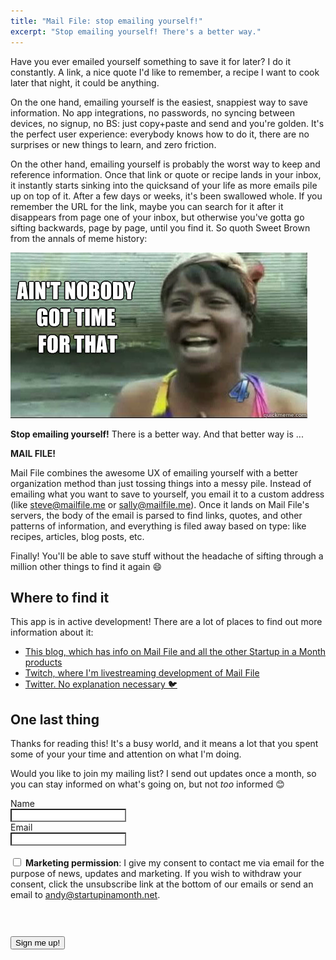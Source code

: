 ```yaml
---
title: "Mail File: stop emailing yourself!"
excerpt: "Stop emailing yourself! There's a better way."
---
```


Have you ever emailed yourself something to save it for later? I do it constantly. A link, a nice quote I'd like to remember, a recipe I want to cook later that night, it could be anything.

On the one hand, emailing yourself is the easiest, snappiest way to save information. No app integrations, no passwords, no syncing between devices, no signup, no BS: just copy+paste and send and you're golden. It's the perfect user experience: everybody knows how to do it, there are no surprises or new things to learn, and zero friction.

On the other hand, emailing yourself is probably the worst way to keep and reference information. Once that link or quote or recipe lands in your inbox, it instantly starts sinking into the quicksand of your life as more emails pile up on top of it. After a few days or weeks, it's been swallowed whole. If you remember the URL for the link, maybe you can search for it after it disappears from page one of your inbox, but otherwise you've gotta go sifting backwards, page by page, until you find it. So quoth Sweet Brown from the annals of meme history:

![Ain't nobody got time for that meme](/assets/images/mailfile-announcement/time-for-that.jpg)

**Stop emailing yourself!** There is a better way. And that better way is ...

**MAIL FILE!**

Mail File combines the awesome UX of emailing yourself with a better organization method than just tossing things into a messy pile. Instead of emailing what you want to save to yourself, you email it to a custom address (like steve@mailfile.me or sally@mailfile.me). Once it lands on Mail File's servers, the body of the email is parsed to find links, quotes, and other patterns of information, and everything is filed away based on type: like recipes, articles, blog posts, etc.

Finally! You'll be able to save stuff without the headache of sifting through a million other things to find it again 😄

## Where to find it

This app is in active development! There are a lot of places to find out more information about it: 

- [This blog, which has info on Mail File and all the other Startup in a Month products](https://startupinamonth.net)
- [Twitch, where I'm livestreaming development of Mail File](https://www.twitch.tv/a_fry_)
- [Twitter. No explanation necessary 🐦](https://twitter.com/startupinamonth)


## One last thing

Thanks for reading this! It's a busy world, and it means a lot that you spent some of your your time and attention on what I'm doing. 

Would you like to join my mailing list? I send out updates once a month, so you can stay informed on what's going on, but not _too_ informed 😊

<form action="https://sendy.startupinamonth.net/subscribe" method="POST" accept-charset="utf-8">
	<label for="name">Name</label><br/>
	<input style="background: white;" type="text" name="name" id="name"/>
	<br/>
	<label for="email">Email</label><br/>
	<input style="background: white;" type="email" name="email" id="email"/><br/><br/>
	<div style="margin-bottom: 1.5rem;">
		<span class="gdpr-permission">
			<input type="checkbox" name="gdpr" id="gdpr"/>
			<label for="gdpr"><strong>Marketing permission</strong>:</label>
		</span>
		<span>
			I give my consent to contact me via email for the purpose of news, updates and marketing. If you wish to withdraw your consent, click the unsubscribe link at the bottom of our emails or send an email to <a href="mailto:andy@startupinamonth.net">andy@startupinamonth.net</a>.
		</span>
	</div>
    <br/><br/>
	<div style="display:none;">
		<label for="hp">HP</label><br/>
		<input type="text" name="hp" id="hp"/>
	</div>
		<input type="hidden" name="list" value="8xpdlVrcgW8921MAwkzOi1vw"/>
		<input type="hidden" name="subform" value="yes"/>
	<div>
		<button class="primary-cta" type="submit" name="submit" id="submit">Sign me up!</button>
	</div>
</form>